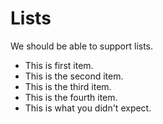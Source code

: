 # Lists

We should be able to support lists.

- This is first item.
- This is the second item.
- This is the third item.
- This is the fourth item.
- This is what you didn't expect.
